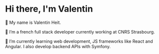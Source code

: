 # Hi there, I'm Valentin
👋 My name is Valentin Heit. 

👀 I’m a french full stack developer currently working at CNRS Strasbourg.

🌱 I’m currently learning web development, JS frameworks like React and Angular. I also develop backend APIs with Symfony. 



